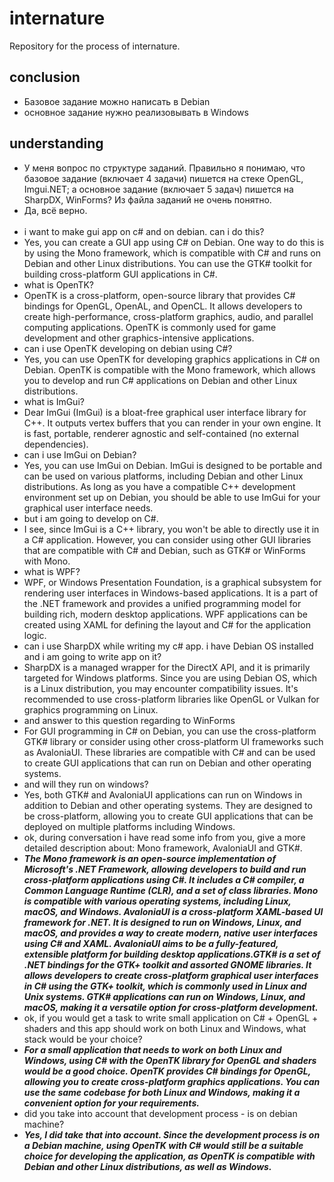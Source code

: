# internature
Repository for the process of internature.

## conclusion

- Базовое задание можно написать в Debian
- основное задание нужно реализовывать в Windows

## understanding

- У меня вопрос по структуре заданий. Правильно я понимаю, что базовое задание (включает 4 задачи) пишется на стеке OpenGL, Imgui.NET; а основное задание (включает 5 задач) пишется на SharpDX, WinForms?
Из файла заданий не очень понятно.
- Да, всё верно.<br><br>
- i want to make gui app on c# and on debian. can i do this?
- Yes, you can create a GUI app using C# on Debian. One way to do this is by using the Mono framework, which is compatible with C# and runs on Debian and other Linux distributions. You can use the GTK# toolkit for building cross-platform GUI applications in C#.
- what is OpenTK?
- OpenTK is a cross-platform, open-source library that provides C# bindings for OpenGL, OpenAL, and OpenCL. It allows developers to create high-performance, cross-platform graphics, audio, and parallel computing applications. OpenTK is commonly used for game development and other graphics-intensive applications.
- can i use OpenTK developing on debian using C#?
- Yes, you can use OpenTK for developing graphics applications in C# on Debian. OpenTK is compatible with the Mono framework, which allows you to develop and run C# applications on Debian and other Linux distributions.
- what is ImGui?
- Dear ImGui (ImGui) is a bloat-free graphical user interface library for C++. It outputs vertex buffers that you can render in your own engine. It is fast, portable, renderer agnostic and self-contained (no external dependencies).
- can i use ImGui on Debian?
- Yes, you can use ImGui on Debian. ImGui is designed to be portable and can be used on various platforms, including Debian and other Linux distributions. As long as you have a compatible C++ development environment set up on Debian, you should be able to use ImGui for your graphical user interface needs.
- but i am going to develop on C#.
- I see, since ImGui is a C++ library, you won't be able to directly use it in a C# application. However, you can consider using other GUI libraries that are compatible with C# and Debian, such as GTK# or WinForms with Mono.
- what is WPF?
- WPF, or Windows Presentation Foundation, is a graphical subsystem for rendering user interfaces in Windows-based applications. It is a part of the .NET framework and provides a unified programming model for building rich, modern desktop applications. WPF applications can be created using XAML for defining the layout and C# for the application logic.
- can i use SharpDX while writing my c# app. i have Debian OS installed and i am going to write app on it?
- SharpDX is a managed wrapper for the DirectX API, and it is primarily targeted for Windows platforms. Since you are using Debian OS, which is a Linux distribution, you may encounter compatibility issues. It's recommended to use cross-platform libraries like OpenGL or Vulkan for graphics programming on Linux.
- and answer to this question regarding to WinForms
- For GUI programming in C# on Debian, you can use the cross-platform GTK# library or consider using other cross-platform UI frameworks such as AvaloniaUI. These libraries are compatible with C# and can be used to create GUI applications that can run on Debian and other operating systems.
- and will they run on windows?
- Yes, both GTK# and AvaloniaUI applications can run on Windows in addition to Debian and other operating systems. They are designed to be cross-platform, allowing you to create GUI applications that can be deployed on multiple platforms including Windows.
- ok, during conversation i have read some info from you, give a more detailed description about: Mono framework, AvaloniaUI and GTK#.
- ***The Mono framework is an open-source implementation of Microsoft's .NET Framework, allowing developers to build and run cross-platform applications using C#. It includes a C# compiler, a Common Language Runtime (CLR), and a set of class libraries. Mono is compatible with various operating systems, including Linux, macOS, and Windows. AvaloniaUI is a cross-platform XAML-based UI framework for .NET. It is designed to run on Windows, Linux, and macOS, and provides a way to create modern, native user interfaces using C# and XAML. AvaloniaUI aims to be a fully-featured, extensible platform for building desktop applications.GTK# is a set of .NET bindings for the GTK+ toolkit and assorted GNOME libraries. It allows developers to create cross-platform graphical user interfaces in C# using the GTK+ toolkit, which is commonly used in Linux and Unix systems. GTK# applications can run on Windows, Linux, and macOS, making it a versatile option for cross-platform development.***
- ok, if you would get a task to write small application on C# + OpenGL + shaders and this app should work on both Linux and Windows, what stack would be your choice?
- ***For a small application that needs to work on both Linux and Windows, using C# with the OpenTK library for OpenGL and shaders would be a good choice. OpenTK provides C# bindings for OpenGL, allowing you to create cross-platform graphics applications. You can use the same codebase for both Linux and Windows, making it a convenient option for your requirements.***
- did you take into account that development process - is on debian machine?
- ***Yes, I did take that into account. Since the development process is on a Debian machine, using OpenTK with C# would still be a suitable choice for developing the application, as OpenTK is compatible with Debian and other Linux distributions, as well as Windows.***

